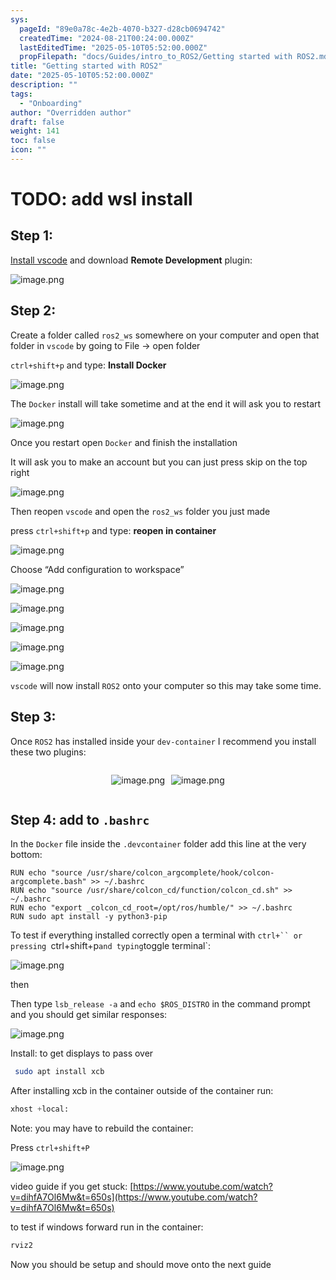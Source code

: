 ```yaml
---
sys:
  pageId: "89e0a78c-4e2b-4070-b327-d28cb0694742"
  createdTime: "2024-08-21T00:24:00.000Z"
  lastEditedTime: "2025-05-10T05:52:00.000Z"
  propFilepath: "docs/Guides/intro_to_ROS2/Getting started with ROS2.md"
title: "Getting started with ROS2"
date: "2025-05-10T05:52:00.000Z"
description: ""
tags:
  - "Onboarding"
author: "Overridden author"
draft: false
weight: 141
toc: false
icon: ""
---
```


# TODO: add wsl install

## Step 1:

[Install vscode](https://code.visualstudio.com/download) and download **Remote Development** plugin:

![image.png](https://prod-files-secure.s3.us-west-2.amazonaws.com/d518164a-d88e-44d1-a4ee-3adb3bd8bce0/efb52993-1881-4a40-b95e-6f020334f022/image.png?X-Amz-Algorithm=AWS4-HMAC-SHA256&X-Amz-Content-Sha256=UNSIGNED-PAYLOAD&X-Amz-Credential=ASIAZI2LB4663O2H3ICS%2F20250705%2Fus-west-2%2Fs3%2Faws4_request&X-Amz-Date=20250705T004052Z&X-Amz-Expires=3600&X-Amz-Security-Token=IQoJb3JpZ2luX2VjECwaCXVzLXdlc3QtMiJIMEYCIQCPBKQWjpfrkb7a62WQ%2FJOSdOtwC%2BrOuydhFgVxcXJk6AIhAMV1sc%2FuyOKe8wCCP%2FBqiB7WeecsYbs46iaMvP4gGSdvKv8DCDUQABoMNjM3NDIzMTgzODA1IgzOFMkGK5EnLVTG0Wkq3AN6OdRkUUMYPpK75POnzP1IVwFVz5TYxJNtrie9%2FHvak%2FgRG%2Fc414wXfDiKuUv8sNj%2BaUqphq6u4rlGB7SYIGkRrT9fD1MwISMqBgOoOLmf%2Bd5ViFX3hDE53LEeHJMrhXldGrmEX3HmCJE1YZSsAf1xcfSdN%2BmM9gUjt6MFi%2FpBRHFIIp5uk2vrP0E1Y1Dtx9LfrLL3i5H%2F7UVGV5Dq9H6A4FeiNh2icgR0Xul6rRG8XY2X61nCOC7AwIqTB6DB2GshmltYrVUMU5Zy3VmUgkVjNnh3E7p%2FN%2FGWJNWUDPVn8Xde3NGz66nr7NC5FkAsYh5jqFWyOHrwygc0Vk65Sa%2FrFlstJx%2BNgJrpxsQrdUOHBlNegWpjZ2AQWGoOzOMDAZ3Iz2gchGRxQj8x9kkeM4mqjDbk9MJMDQJ4iCYdWXMtq4Xsovu5LI59rnEKHm2erdtl9QVSjKPzmmPHCbZ8A9PVdwakgeiDJcEF1quysNOCmX%2FGn4A23RVkTjCOjyV9rj2DAjQZf3iQ92ycRAGyQT1iItvSatfIyFTZjZv1w3lDn7eqerMSRTL7Pp%2Bmf%2FEVC64YdEPVkt%2FQd7N8eZZ1flg1s90f%2F86hgaKJREDhopci5Cm4M%2FRHuBlBUzkKFDCR6KDDBjqkAWCrqRJWnjdcoVWAqId8KJpZzjyBOh2dHQNTaPbV4y0jywpYMqVC%2BGH53U9q1CYodUvLgnNNdWRXhZAX3%2BlfJdNdPDjc6sep63rvIVgDSszlwyuhJCbXMGMCGMe8H%2BJmssNdxF99Vbiafn8ENXmNgTGhBZ8u7TqaVB5PLIos9UpuBhZxR9TGdytlYrl%2B7rdrYC9qLPQf1AqzqfEPgNONQ0XWmvqy&X-Amz-Signature=45c9c8d165a71c50f189ba9c0c7edfa0c20cf0aa90b1bfc9b19ae9adec7b49fe&X-Amz-SignedHeaders=host&x-amz-checksum-mode=ENABLED&x-id=GetObject)

## Step 2:

Create a folder called `ros2_ws` somewhere on your computer and open that folder in `vscode` by going to File → open folder 

`ctrl+shift+p` and type: **Install Docker**

![image.png](https://prod-files-secure.s3.us-west-2.amazonaws.com/d518164a-d88e-44d1-a4ee-3adb3bd8bce0/2269dc0e-1cd5-47ff-bceb-c04ad9b2eab0/image.png?X-Amz-Algorithm=AWS4-HMAC-SHA256&X-Amz-Content-Sha256=UNSIGNED-PAYLOAD&X-Amz-Credential=ASIAZI2LB4663O2H3ICS%2F20250705%2Fus-west-2%2Fs3%2Faws4_request&X-Amz-Date=20250705T004052Z&X-Amz-Expires=3600&X-Amz-Security-Token=IQoJb3JpZ2luX2VjECwaCXVzLXdlc3QtMiJIMEYCIQCPBKQWjpfrkb7a62WQ%2FJOSdOtwC%2BrOuydhFgVxcXJk6AIhAMV1sc%2FuyOKe8wCCP%2FBqiB7WeecsYbs46iaMvP4gGSdvKv8DCDUQABoMNjM3NDIzMTgzODA1IgzOFMkGK5EnLVTG0Wkq3AN6OdRkUUMYPpK75POnzP1IVwFVz5TYxJNtrie9%2FHvak%2FgRG%2Fc414wXfDiKuUv8sNj%2BaUqphq6u4rlGB7SYIGkRrT9fD1MwISMqBgOoOLmf%2Bd5ViFX3hDE53LEeHJMrhXldGrmEX3HmCJE1YZSsAf1xcfSdN%2BmM9gUjt6MFi%2FpBRHFIIp5uk2vrP0E1Y1Dtx9LfrLL3i5H%2F7UVGV5Dq9H6A4FeiNh2icgR0Xul6rRG8XY2X61nCOC7AwIqTB6DB2GshmltYrVUMU5Zy3VmUgkVjNnh3E7p%2FN%2FGWJNWUDPVn8Xde3NGz66nr7NC5FkAsYh5jqFWyOHrwygc0Vk65Sa%2FrFlstJx%2BNgJrpxsQrdUOHBlNegWpjZ2AQWGoOzOMDAZ3Iz2gchGRxQj8x9kkeM4mqjDbk9MJMDQJ4iCYdWXMtq4Xsovu5LI59rnEKHm2erdtl9QVSjKPzmmPHCbZ8A9PVdwakgeiDJcEF1quysNOCmX%2FGn4A23RVkTjCOjyV9rj2DAjQZf3iQ92ycRAGyQT1iItvSatfIyFTZjZv1w3lDn7eqerMSRTL7Pp%2Bmf%2FEVC64YdEPVkt%2FQd7N8eZZ1flg1s90f%2F86hgaKJREDhopci5Cm4M%2FRHuBlBUzkKFDCR6KDDBjqkAWCrqRJWnjdcoVWAqId8KJpZzjyBOh2dHQNTaPbV4y0jywpYMqVC%2BGH53U9q1CYodUvLgnNNdWRXhZAX3%2BlfJdNdPDjc6sep63rvIVgDSszlwyuhJCbXMGMCGMe8H%2BJmssNdxF99Vbiafn8ENXmNgTGhBZ8u7TqaVB5PLIos9UpuBhZxR9TGdytlYrl%2B7rdrYC9qLPQf1AqzqfEPgNONQ0XWmvqy&X-Amz-Signature=efe7e60556d490af1c2a9969990de923ed81859d463584d5f0d3cd5bfe53c873&X-Amz-SignedHeaders=host&x-amz-checksum-mode=ENABLED&x-id=GetObject)

The `Docker` install will take sometime and at the end it will ask you to restart

![image.png](https://prod-files-secure.s3.us-west-2.amazonaws.com/d518164a-d88e-44d1-a4ee-3adb3bd8bce0/ed233f78-be33-4b1f-b89c-9c346c0e961e/image.png?X-Amz-Algorithm=AWS4-HMAC-SHA256&X-Amz-Content-Sha256=UNSIGNED-PAYLOAD&X-Amz-Credential=ASIAZI2LB4663O2H3ICS%2F20250705%2Fus-west-2%2Fs3%2Faws4_request&X-Amz-Date=20250705T004052Z&X-Amz-Expires=3600&X-Amz-Security-Token=IQoJb3JpZ2luX2VjECwaCXVzLXdlc3QtMiJIMEYCIQCPBKQWjpfrkb7a62WQ%2FJOSdOtwC%2BrOuydhFgVxcXJk6AIhAMV1sc%2FuyOKe8wCCP%2FBqiB7WeecsYbs46iaMvP4gGSdvKv8DCDUQABoMNjM3NDIzMTgzODA1IgzOFMkGK5EnLVTG0Wkq3AN6OdRkUUMYPpK75POnzP1IVwFVz5TYxJNtrie9%2FHvak%2FgRG%2Fc414wXfDiKuUv8sNj%2BaUqphq6u4rlGB7SYIGkRrT9fD1MwISMqBgOoOLmf%2Bd5ViFX3hDE53LEeHJMrhXldGrmEX3HmCJE1YZSsAf1xcfSdN%2BmM9gUjt6MFi%2FpBRHFIIp5uk2vrP0E1Y1Dtx9LfrLL3i5H%2F7UVGV5Dq9H6A4FeiNh2icgR0Xul6rRG8XY2X61nCOC7AwIqTB6DB2GshmltYrVUMU5Zy3VmUgkVjNnh3E7p%2FN%2FGWJNWUDPVn8Xde3NGz66nr7NC5FkAsYh5jqFWyOHrwygc0Vk65Sa%2FrFlstJx%2BNgJrpxsQrdUOHBlNegWpjZ2AQWGoOzOMDAZ3Iz2gchGRxQj8x9kkeM4mqjDbk9MJMDQJ4iCYdWXMtq4Xsovu5LI59rnEKHm2erdtl9QVSjKPzmmPHCbZ8A9PVdwakgeiDJcEF1quysNOCmX%2FGn4A23RVkTjCOjyV9rj2DAjQZf3iQ92ycRAGyQT1iItvSatfIyFTZjZv1w3lDn7eqerMSRTL7Pp%2Bmf%2FEVC64YdEPVkt%2FQd7N8eZZ1flg1s90f%2F86hgaKJREDhopci5Cm4M%2FRHuBlBUzkKFDCR6KDDBjqkAWCrqRJWnjdcoVWAqId8KJpZzjyBOh2dHQNTaPbV4y0jywpYMqVC%2BGH53U9q1CYodUvLgnNNdWRXhZAX3%2BlfJdNdPDjc6sep63rvIVgDSszlwyuhJCbXMGMCGMe8H%2BJmssNdxF99Vbiafn8ENXmNgTGhBZ8u7TqaVB5PLIos9UpuBhZxR9TGdytlYrl%2B7rdrYC9qLPQf1AqzqfEPgNONQ0XWmvqy&X-Amz-Signature=6dab2bd768df72f7fefe0b2e5f6bef8227ee84748453788250a0d7dc6b8db24e&X-Amz-SignedHeaders=host&x-amz-checksum-mode=ENABLED&x-id=GetObject)

Once you restart open `Docker` and finish the installation

It will ask you to make an account but you can just press skip on the top right

![image.png](https://prod-files-secure.s3.us-west-2.amazonaws.com/d518164a-d88e-44d1-a4ee-3adb3bd8bce0/21010ad9-1659-4fd9-9f59-9932a09b2a3d/image.png?X-Amz-Algorithm=AWS4-HMAC-SHA256&X-Amz-Content-Sha256=UNSIGNED-PAYLOAD&X-Amz-Credential=ASIAZI2LB4663O2H3ICS%2F20250705%2Fus-west-2%2Fs3%2Faws4_request&X-Amz-Date=20250705T004052Z&X-Amz-Expires=3600&X-Amz-Security-Token=IQoJb3JpZ2luX2VjECwaCXVzLXdlc3QtMiJIMEYCIQCPBKQWjpfrkb7a62WQ%2FJOSdOtwC%2BrOuydhFgVxcXJk6AIhAMV1sc%2FuyOKe8wCCP%2FBqiB7WeecsYbs46iaMvP4gGSdvKv8DCDUQABoMNjM3NDIzMTgzODA1IgzOFMkGK5EnLVTG0Wkq3AN6OdRkUUMYPpK75POnzP1IVwFVz5TYxJNtrie9%2FHvak%2FgRG%2Fc414wXfDiKuUv8sNj%2BaUqphq6u4rlGB7SYIGkRrT9fD1MwISMqBgOoOLmf%2Bd5ViFX3hDE53LEeHJMrhXldGrmEX3HmCJE1YZSsAf1xcfSdN%2BmM9gUjt6MFi%2FpBRHFIIp5uk2vrP0E1Y1Dtx9LfrLL3i5H%2F7UVGV5Dq9H6A4FeiNh2icgR0Xul6rRG8XY2X61nCOC7AwIqTB6DB2GshmltYrVUMU5Zy3VmUgkVjNnh3E7p%2FN%2FGWJNWUDPVn8Xde3NGz66nr7NC5FkAsYh5jqFWyOHrwygc0Vk65Sa%2FrFlstJx%2BNgJrpxsQrdUOHBlNegWpjZ2AQWGoOzOMDAZ3Iz2gchGRxQj8x9kkeM4mqjDbk9MJMDQJ4iCYdWXMtq4Xsovu5LI59rnEKHm2erdtl9QVSjKPzmmPHCbZ8A9PVdwakgeiDJcEF1quysNOCmX%2FGn4A23RVkTjCOjyV9rj2DAjQZf3iQ92ycRAGyQT1iItvSatfIyFTZjZv1w3lDn7eqerMSRTL7Pp%2Bmf%2FEVC64YdEPVkt%2FQd7N8eZZ1flg1s90f%2F86hgaKJREDhopci5Cm4M%2FRHuBlBUzkKFDCR6KDDBjqkAWCrqRJWnjdcoVWAqId8KJpZzjyBOh2dHQNTaPbV4y0jywpYMqVC%2BGH53U9q1CYodUvLgnNNdWRXhZAX3%2BlfJdNdPDjc6sep63rvIVgDSszlwyuhJCbXMGMCGMe8H%2BJmssNdxF99Vbiafn8ENXmNgTGhBZ8u7TqaVB5PLIos9UpuBhZxR9TGdytlYrl%2B7rdrYC9qLPQf1AqzqfEPgNONQ0XWmvqy&X-Amz-Signature=2d4d836eb5bdd9f7d7b7405aee9181a33219ea23fa5c201e47ffea7b2a3d1195&X-Amz-SignedHeaders=host&x-amz-checksum-mode=ENABLED&x-id=GetObject)

Then reopen `vscode` and open the `ros2_ws` folder you just made

press `ctrl+shift+p` and type: **reopen in container**

![image.png](https://prod-files-secure.s3.us-west-2.amazonaws.com/d518164a-d88e-44d1-a4ee-3adb3bd8bce0/4e93b8c2-41ad-488c-8095-c74205196118/image.png?X-Amz-Algorithm=AWS4-HMAC-SHA256&X-Amz-Content-Sha256=UNSIGNED-PAYLOAD&X-Amz-Credential=ASIAZI2LB4663O2H3ICS%2F20250705%2Fus-west-2%2Fs3%2Faws4_request&X-Amz-Date=20250705T004052Z&X-Amz-Expires=3600&X-Amz-Security-Token=IQoJb3JpZ2luX2VjECwaCXVzLXdlc3QtMiJIMEYCIQCPBKQWjpfrkb7a62WQ%2FJOSdOtwC%2BrOuydhFgVxcXJk6AIhAMV1sc%2FuyOKe8wCCP%2FBqiB7WeecsYbs46iaMvP4gGSdvKv8DCDUQABoMNjM3NDIzMTgzODA1IgzOFMkGK5EnLVTG0Wkq3AN6OdRkUUMYPpK75POnzP1IVwFVz5TYxJNtrie9%2FHvak%2FgRG%2Fc414wXfDiKuUv8sNj%2BaUqphq6u4rlGB7SYIGkRrT9fD1MwISMqBgOoOLmf%2Bd5ViFX3hDE53LEeHJMrhXldGrmEX3HmCJE1YZSsAf1xcfSdN%2BmM9gUjt6MFi%2FpBRHFIIp5uk2vrP0E1Y1Dtx9LfrLL3i5H%2F7UVGV5Dq9H6A4FeiNh2icgR0Xul6rRG8XY2X61nCOC7AwIqTB6DB2GshmltYrVUMU5Zy3VmUgkVjNnh3E7p%2FN%2FGWJNWUDPVn8Xde3NGz66nr7NC5FkAsYh5jqFWyOHrwygc0Vk65Sa%2FrFlstJx%2BNgJrpxsQrdUOHBlNegWpjZ2AQWGoOzOMDAZ3Iz2gchGRxQj8x9kkeM4mqjDbk9MJMDQJ4iCYdWXMtq4Xsovu5LI59rnEKHm2erdtl9QVSjKPzmmPHCbZ8A9PVdwakgeiDJcEF1quysNOCmX%2FGn4A23RVkTjCOjyV9rj2DAjQZf3iQ92ycRAGyQT1iItvSatfIyFTZjZv1w3lDn7eqerMSRTL7Pp%2Bmf%2FEVC64YdEPVkt%2FQd7N8eZZ1flg1s90f%2F86hgaKJREDhopci5Cm4M%2FRHuBlBUzkKFDCR6KDDBjqkAWCrqRJWnjdcoVWAqId8KJpZzjyBOh2dHQNTaPbV4y0jywpYMqVC%2BGH53U9q1CYodUvLgnNNdWRXhZAX3%2BlfJdNdPDjc6sep63rvIVgDSszlwyuhJCbXMGMCGMe8H%2BJmssNdxF99Vbiafn8ENXmNgTGhBZ8u7TqaVB5PLIos9UpuBhZxR9TGdytlYrl%2B7rdrYC9qLPQf1AqzqfEPgNONQ0XWmvqy&X-Amz-Signature=cbab848d297ba190b170be9b943c0e8dd0cacb010cd9b968ffe688d16f028c00&X-Amz-SignedHeaders=host&x-amz-checksum-mode=ENABLED&x-id=GetObject)

Choose “Add configuration to workspace”

![image.png](https://prod-files-secure.s3.us-west-2.amazonaws.com/d518164a-d88e-44d1-a4ee-3adb3bd8bce0/9560b282-5060-4989-ba37-97e7b2c22476/image.png?X-Amz-Algorithm=AWS4-HMAC-SHA256&X-Amz-Content-Sha256=UNSIGNED-PAYLOAD&X-Amz-Credential=ASIAZI2LB4663O2H3ICS%2F20250705%2Fus-west-2%2Fs3%2Faws4_request&X-Amz-Date=20250705T004052Z&X-Amz-Expires=3600&X-Amz-Security-Token=IQoJb3JpZ2luX2VjECwaCXVzLXdlc3QtMiJIMEYCIQCPBKQWjpfrkb7a62WQ%2FJOSdOtwC%2BrOuydhFgVxcXJk6AIhAMV1sc%2FuyOKe8wCCP%2FBqiB7WeecsYbs46iaMvP4gGSdvKv8DCDUQABoMNjM3NDIzMTgzODA1IgzOFMkGK5EnLVTG0Wkq3AN6OdRkUUMYPpK75POnzP1IVwFVz5TYxJNtrie9%2FHvak%2FgRG%2Fc414wXfDiKuUv8sNj%2BaUqphq6u4rlGB7SYIGkRrT9fD1MwISMqBgOoOLmf%2Bd5ViFX3hDE53LEeHJMrhXldGrmEX3HmCJE1YZSsAf1xcfSdN%2BmM9gUjt6MFi%2FpBRHFIIp5uk2vrP0E1Y1Dtx9LfrLL3i5H%2F7UVGV5Dq9H6A4FeiNh2icgR0Xul6rRG8XY2X61nCOC7AwIqTB6DB2GshmltYrVUMU5Zy3VmUgkVjNnh3E7p%2FN%2FGWJNWUDPVn8Xde3NGz66nr7NC5FkAsYh5jqFWyOHrwygc0Vk65Sa%2FrFlstJx%2BNgJrpxsQrdUOHBlNegWpjZ2AQWGoOzOMDAZ3Iz2gchGRxQj8x9kkeM4mqjDbk9MJMDQJ4iCYdWXMtq4Xsovu5LI59rnEKHm2erdtl9QVSjKPzmmPHCbZ8A9PVdwakgeiDJcEF1quysNOCmX%2FGn4A23RVkTjCOjyV9rj2DAjQZf3iQ92ycRAGyQT1iItvSatfIyFTZjZv1w3lDn7eqerMSRTL7Pp%2Bmf%2FEVC64YdEPVkt%2FQd7N8eZZ1flg1s90f%2F86hgaKJREDhopci5Cm4M%2FRHuBlBUzkKFDCR6KDDBjqkAWCrqRJWnjdcoVWAqId8KJpZzjyBOh2dHQNTaPbV4y0jywpYMqVC%2BGH53U9q1CYodUvLgnNNdWRXhZAX3%2BlfJdNdPDjc6sep63rvIVgDSszlwyuhJCbXMGMCGMe8H%2BJmssNdxF99Vbiafn8ENXmNgTGhBZ8u7TqaVB5PLIos9UpuBhZxR9TGdytlYrl%2B7rdrYC9qLPQf1AqzqfEPgNONQ0XWmvqy&X-Amz-Signature=da62f1f65289723bb3f2319da4129002dc2144ca74c152f7d28ec07d1a3f3705&X-Amz-SignedHeaders=host&x-amz-checksum-mode=ENABLED&x-id=GetObject)

![image.png](https://prod-files-secure.s3.us-west-2.amazonaws.com/d518164a-d88e-44d1-a4ee-3adb3bd8bce0/2ee63f81-886b-48e8-a553-dc6e5eac99e4/image.png?X-Amz-Algorithm=AWS4-HMAC-SHA256&X-Amz-Content-Sha256=UNSIGNED-PAYLOAD&X-Amz-Credential=ASIAZI2LB4663O2H3ICS%2F20250705%2Fus-west-2%2Fs3%2Faws4_request&X-Amz-Date=20250705T004052Z&X-Amz-Expires=3600&X-Amz-Security-Token=IQoJb3JpZ2luX2VjECwaCXVzLXdlc3QtMiJIMEYCIQCPBKQWjpfrkb7a62WQ%2FJOSdOtwC%2BrOuydhFgVxcXJk6AIhAMV1sc%2FuyOKe8wCCP%2FBqiB7WeecsYbs46iaMvP4gGSdvKv8DCDUQABoMNjM3NDIzMTgzODA1IgzOFMkGK5EnLVTG0Wkq3AN6OdRkUUMYPpK75POnzP1IVwFVz5TYxJNtrie9%2FHvak%2FgRG%2Fc414wXfDiKuUv8sNj%2BaUqphq6u4rlGB7SYIGkRrT9fD1MwISMqBgOoOLmf%2Bd5ViFX3hDE53LEeHJMrhXldGrmEX3HmCJE1YZSsAf1xcfSdN%2BmM9gUjt6MFi%2FpBRHFIIp5uk2vrP0E1Y1Dtx9LfrLL3i5H%2F7UVGV5Dq9H6A4FeiNh2icgR0Xul6rRG8XY2X61nCOC7AwIqTB6DB2GshmltYrVUMU5Zy3VmUgkVjNnh3E7p%2FN%2FGWJNWUDPVn8Xde3NGz66nr7NC5FkAsYh5jqFWyOHrwygc0Vk65Sa%2FrFlstJx%2BNgJrpxsQrdUOHBlNegWpjZ2AQWGoOzOMDAZ3Iz2gchGRxQj8x9kkeM4mqjDbk9MJMDQJ4iCYdWXMtq4Xsovu5LI59rnEKHm2erdtl9QVSjKPzmmPHCbZ8A9PVdwakgeiDJcEF1quysNOCmX%2FGn4A23RVkTjCOjyV9rj2DAjQZf3iQ92ycRAGyQT1iItvSatfIyFTZjZv1w3lDn7eqerMSRTL7Pp%2Bmf%2FEVC64YdEPVkt%2FQd7N8eZZ1flg1s90f%2F86hgaKJREDhopci5Cm4M%2FRHuBlBUzkKFDCR6KDDBjqkAWCrqRJWnjdcoVWAqId8KJpZzjyBOh2dHQNTaPbV4y0jywpYMqVC%2BGH53U9q1CYodUvLgnNNdWRXhZAX3%2BlfJdNdPDjc6sep63rvIVgDSszlwyuhJCbXMGMCGMe8H%2BJmssNdxF99Vbiafn8ENXmNgTGhBZ8u7TqaVB5PLIos9UpuBhZxR9TGdytlYrl%2B7rdrYC9qLPQf1AqzqfEPgNONQ0XWmvqy&X-Amz-Signature=3583b5b6fbe37fc9db6274fe9700d839afb0a4a9358df42e9e247c6534696438&X-Amz-SignedHeaders=host&x-amz-checksum-mode=ENABLED&x-id=GetObject)

![image.png](https://prod-files-secure.s3.us-west-2.amazonaws.com/d518164a-d88e-44d1-a4ee-3adb3bd8bce0/ae1580b2-b048-407e-aed9-b584224a7a04/image.png?X-Amz-Algorithm=AWS4-HMAC-SHA256&X-Amz-Content-Sha256=UNSIGNED-PAYLOAD&X-Amz-Credential=ASIAZI2LB4663O2H3ICS%2F20250705%2Fus-west-2%2Fs3%2Faws4_request&X-Amz-Date=20250705T004052Z&X-Amz-Expires=3600&X-Amz-Security-Token=IQoJb3JpZ2luX2VjECwaCXVzLXdlc3QtMiJIMEYCIQCPBKQWjpfrkb7a62WQ%2FJOSdOtwC%2BrOuydhFgVxcXJk6AIhAMV1sc%2FuyOKe8wCCP%2FBqiB7WeecsYbs46iaMvP4gGSdvKv8DCDUQABoMNjM3NDIzMTgzODA1IgzOFMkGK5EnLVTG0Wkq3AN6OdRkUUMYPpK75POnzP1IVwFVz5TYxJNtrie9%2FHvak%2FgRG%2Fc414wXfDiKuUv8sNj%2BaUqphq6u4rlGB7SYIGkRrT9fD1MwISMqBgOoOLmf%2Bd5ViFX3hDE53LEeHJMrhXldGrmEX3HmCJE1YZSsAf1xcfSdN%2BmM9gUjt6MFi%2FpBRHFIIp5uk2vrP0E1Y1Dtx9LfrLL3i5H%2F7UVGV5Dq9H6A4FeiNh2icgR0Xul6rRG8XY2X61nCOC7AwIqTB6DB2GshmltYrVUMU5Zy3VmUgkVjNnh3E7p%2FN%2FGWJNWUDPVn8Xde3NGz66nr7NC5FkAsYh5jqFWyOHrwygc0Vk65Sa%2FrFlstJx%2BNgJrpxsQrdUOHBlNegWpjZ2AQWGoOzOMDAZ3Iz2gchGRxQj8x9kkeM4mqjDbk9MJMDQJ4iCYdWXMtq4Xsovu5LI59rnEKHm2erdtl9QVSjKPzmmPHCbZ8A9PVdwakgeiDJcEF1quysNOCmX%2FGn4A23RVkTjCOjyV9rj2DAjQZf3iQ92ycRAGyQT1iItvSatfIyFTZjZv1w3lDn7eqerMSRTL7Pp%2Bmf%2FEVC64YdEPVkt%2FQd7N8eZZ1flg1s90f%2F86hgaKJREDhopci5Cm4M%2FRHuBlBUzkKFDCR6KDDBjqkAWCrqRJWnjdcoVWAqId8KJpZzjyBOh2dHQNTaPbV4y0jywpYMqVC%2BGH53U9q1CYodUvLgnNNdWRXhZAX3%2BlfJdNdPDjc6sep63rvIVgDSszlwyuhJCbXMGMCGMe8H%2BJmssNdxF99Vbiafn8ENXmNgTGhBZ8u7TqaVB5PLIos9UpuBhZxR9TGdytlYrl%2B7rdrYC9qLPQf1AqzqfEPgNONQ0XWmvqy&X-Amz-Signature=6ba214e4528cf00c28d6bac8b28845e599f3b471f18f70952dbd5af2c781e9dc&X-Amz-SignedHeaders=host&x-amz-checksum-mode=ENABLED&x-id=GetObject)

![image.png](https://prod-files-secure.s3.us-west-2.amazonaws.com/d518164a-d88e-44d1-a4ee-3adb3bd8bce0/53255b28-f75e-430f-b9e3-c0ac8577e42b/image.png?X-Amz-Algorithm=AWS4-HMAC-SHA256&X-Amz-Content-Sha256=UNSIGNED-PAYLOAD&X-Amz-Credential=ASIAZI2LB4663O2H3ICS%2F20250705%2Fus-west-2%2Fs3%2Faws4_request&X-Amz-Date=20250705T004052Z&X-Amz-Expires=3600&X-Amz-Security-Token=IQoJb3JpZ2luX2VjECwaCXVzLXdlc3QtMiJIMEYCIQCPBKQWjpfrkb7a62WQ%2FJOSdOtwC%2BrOuydhFgVxcXJk6AIhAMV1sc%2FuyOKe8wCCP%2FBqiB7WeecsYbs46iaMvP4gGSdvKv8DCDUQABoMNjM3NDIzMTgzODA1IgzOFMkGK5EnLVTG0Wkq3AN6OdRkUUMYPpK75POnzP1IVwFVz5TYxJNtrie9%2FHvak%2FgRG%2Fc414wXfDiKuUv8sNj%2BaUqphq6u4rlGB7SYIGkRrT9fD1MwISMqBgOoOLmf%2Bd5ViFX3hDE53LEeHJMrhXldGrmEX3HmCJE1YZSsAf1xcfSdN%2BmM9gUjt6MFi%2FpBRHFIIp5uk2vrP0E1Y1Dtx9LfrLL3i5H%2F7UVGV5Dq9H6A4FeiNh2icgR0Xul6rRG8XY2X61nCOC7AwIqTB6DB2GshmltYrVUMU5Zy3VmUgkVjNnh3E7p%2FN%2FGWJNWUDPVn8Xde3NGz66nr7NC5FkAsYh5jqFWyOHrwygc0Vk65Sa%2FrFlstJx%2BNgJrpxsQrdUOHBlNegWpjZ2AQWGoOzOMDAZ3Iz2gchGRxQj8x9kkeM4mqjDbk9MJMDQJ4iCYdWXMtq4Xsovu5LI59rnEKHm2erdtl9QVSjKPzmmPHCbZ8A9PVdwakgeiDJcEF1quysNOCmX%2FGn4A23RVkTjCOjyV9rj2DAjQZf3iQ92ycRAGyQT1iItvSatfIyFTZjZv1w3lDn7eqerMSRTL7Pp%2Bmf%2FEVC64YdEPVkt%2FQd7N8eZZ1flg1s90f%2F86hgaKJREDhopci5Cm4M%2FRHuBlBUzkKFDCR6KDDBjqkAWCrqRJWnjdcoVWAqId8KJpZzjyBOh2dHQNTaPbV4y0jywpYMqVC%2BGH53U9q1CYodUvLgnNNdWRXhZAX3%2BlfJdNdPDjc6sep63rvIVgDSszlwyuhJCbXMGMCGMe8H%2BJmssNdxF99Vbiafn8ENXmNgTGhBZ8u7TqaVB5PLIos9UpuBhZxR9TGdytlYrl%2B7rdrYC9qLPQf1AqzqfEPgNONQ0XWmvqy&X-Amz-Signature=f6bcb95ce94b30bc39996292c8e226ceb14784a2d72dc46734541ba70971b8a5&X-Amz-SignedHeaders=host&x-amz-checksum-mode=ENABLED&x-id=GetObject)

![image.png](https://prod-files-secure.s3.us-west-2.amazonaws.com/d518164a-d88e-44d1-a4ee-3adb3bd8bce0/7c562767-5af9-4ffb-97d1-327bcdf4ee00/image.png?X-Amz-Algorithm=AWS4-HMAC-SHA256&X-Amz-Content-Sha256=UNSIGNED-PAYLOAD&X-Amz-Credential=ASIAZI2LB4663O2H3ICS%2F20250705%2Fus-west-2%2Fs3%2Faws4_request&X-Amz-Date=20250705T004052Z&X-Amz-Expires=3600&X-Amz-Security-Token=IQoJb3JpZ2luX2VjECwaCXVzLXdlc3QtMiJIMEYCIQCPBKQWjpfrkb7a62WQ%2FJOSdOtwC%2BrOuydhFgVxcXJk6AIhAMV1sc%2FuyOKe8wCCP%2FBqiB7WeecsYbs46iaMvP4gGSdvKv8DCDUQABoMNjM3NDIzMTgzODA1IgzOFMkGK5EnLVTG0Wkq3AN6OdRkUUMYPpK75POnzP1IVwFVz5TYxJNtrie9%2FHvak%2FgRG%2Fc414wXfDiKuUv8sNj%2BaUqphq6u4rlGB7SYIGkRrT9fD1MwISMqBgOoOLmf%2Bd5ViFX3hDE53LEeHJMrhXldGrmEX3HmCJE1YZSsAf1xcfSdN%2BmM9gUjt6MFi%2FpBRHFIIp5uk2vrP0E1Y1Dtx9LfrLL3i5H%2F7UVGV5Dq9H6A4FeiNh2icgR0Xul6rRG8XY2X61nCOC7AwIqTB6DB2GshmltYrVUMU5Zy3VmUgkVjNnh3E7p%2FN%2FGWJNWUDPVn8Xde3NGz66nr7NC5FkAsYh5jqFWyOHrwygc0Vk65Sa%2FrFlstJx%2BNgJrpxsQrdUOHBlNegWpjZ2AQWGoOzOMDAZ3Iz2gchGRxQj8x9kkeM4mqjDbk9MJMDQJ4iCYdWXMtq4Xsovu5LI59rnEKHm2erdtl9QVSjKPzmmPHCbZ8A9PVdwakgeiDJcEF1quysNOCmX%2FGn4A23RVkTjCOjyV9rj2DAjQZf3iQ92ycRAGyQT1iItvSatfIyFTZjZv1w3lDn7eqerMSRTL7Pp%2Bmf%2FEVC64YdEPVkt%2FQd7N8eZZ1flg1s90f%2F86hgaKJREDhopci5Cm4M%2FRHuBlBUzkKFDCR6KDDBjqkAWCrqRJWnjdcoVWAqId8KJpZzjyBOh2dHQNTaPbV4y0jywpYMqVC%2BGH53U9q1CYodUvLgnNNdWRXhZAX3%2BlfJdNdPDjc6sep63rvIVgDSszlwyuhJCbXMGMCGMe8H%2BJmssNdxF99Vbiafn8ENXmNgTGhBZ8u7TqaVB5PLIos9UpuBhZxR9TGdytlYrl%2B7rdrYC9qLPQf1AqzqfEPgNONQ0XWmvqy&X-Amz-Signature=d5860bfb7752ed55fa9102f0836e94cc3c5be703a2d2a28d91c120881dbeb6c8&X-Amz-SignedHeaders=host&x-amz-checksum-mode=ENABLED&x-id=GetObject)

`vscode` will now install `ROS2` onto your computer so this may take some time.

## Step 3:

Once `ROS2` has installed inside your `dev-container` I recommend you install these two plugins:

<div style="display: flex;flex-direction: row; column-gap:10px; max-width: 630px;justify-content: center;">
<div>

![image.png](https://prod-files-secure.s3.us-west-2.amazonaws.com/d518164a-d88e-44d1-a4ee-3adb3bd8bce0/3fc3d550-5a54-4ba1-ba6b-faa01cdb7369/image.png?X-Amz-Algorithm=AWS4-HMAC-SHA256&X-Amz-Content-Sha256=UNSIGNED-PAYLOAD&X-Amz-Credential=ASIAZI2LB4666WVCALPK%2F20250705%2Fus-west-2%2Fs3%2Faws4_request&X-Amz-Date=20250705T004058Z&X-Amz-Expires=3600&X-Amz-Security-Token=IQoJb3JpZ2luX2VjECwaCXVzLXdlc3QtMiJHMEUCIQDOrIqm7zvx%2FX2qZH3er7C5ta2YIAgwIhlBdngDJPChdAIgIMjVoj5L16BFTUfJvB3fj8vkPcfHTNPIEAYdVN%2FXM88q%2FwMINRAAGgw2Mzc0MjMxODM4MDUiDFcLteYbaJVX3SlbqyrcA98NPdlhG6BXgxZgtZs1vx4FbUsFEvxZJoTOUiuVaQwTgE3JcNHjUAGBAmKJEYGPtZO6VRSJOSubHiNhAol6kqsbmkV9iCl3%2F2fh1M2a4GlVPYb12Rc56PPqwCVv7i9rP%2Bo99i3WJykxyYwPTUezZMIobrRY%2BC9Kq3qzsUIGPIDZh1VCRn8FaAk9yUC3d8YLEsv5W7vg3iyZxjK7NizUa54yNYGvf9NFEOmPm%2Bd%2BBH3sOeMcRBmFpBiScjkei1dazvQYKB2sL9T53ZWrPuNHSnmgQsKJTy2bFau2gFyL%2BKkwW5iRjhc%2FFHObMSOz7Y%2FBDAt4vFPvQsSB4rqSqTl5UT5RHj6kSooEaobaYz6j4oM7vSWzDExFhtAWDpvc2tmmPBlfBOxOsRJnegb6y8C5gHazK87K8QEK%2Bn%2FHlRb84l21SkLK8z7PtXky3fKCsdSir87OysnDiq0f8JdtfrTNWVIn5rTQ2bzpuoYzvISaTzsx4QZoK61oOaZTAMI13J6Vxn1ZaqWVZY2%2BxtLxzucB1QWNQPe%2F6x%2BsouwQr3xporH808iWLe6cT4tZ7pf9JbcBSmM70RH1C6phnNmVdHFkF3%2Fe%2B6xvR6diMdAARhTvfzUGHgCuFBLJXoKmr%2FjCMK7ooMMGOqUB99%2FDSs2LaPYBvsI2gDf%2BY6FZ69a2LgeIvGpbZVIPFeK4Z6aRxKf9TVF5lDQS6nNY0dHLQzQUIPWUpJb%2BSzDoNz2%2BXRUwNsP%2F6G0hc4lCb5bI1Xbn3y4NopF8P8k4OsbZJVeR5hlskqwhKHxcLVEsMaK4KHZDiJtQPZMIhCSMpSPEIREaIE9e6hKe7Nt%2B%2FABvWyh%2BFxjmUCu911GPJQYBkyrhTmsQ&X-Amz-Signature=81a8daeca75cc60514cc5e943af9445d5f44f7a968afa4c637296e06f9ab6c04&X-Amz-SignedHeaders=host&x-amz-checksum-mode=ENABLED&x-id=GetObject)

</div>
<div>

![image.png](https://prod-files-secure.s3.us-west-2.amazonaws.com/d518164a-d88e-44d1-a4ee-3adb3bd8bce0/d994cc66-13c2-4093-a5a3-f84cf4601a82/image.png?X-Amz-Algorithm=AWS4-HMAC-SHA256&X-Amz-Content-Sha256=UNSIGNED-PAYLOAD&X-Amz-Credential=ASIAZI2LB4666BO6TJFU%2F20250705%2Fus-west-2%2Fs3%2Faws4_request&X-Amz-Date=20250705T004058Z&X-Amz-Expires=3600&X-Amz-Security-Token=IQoJb3JpZ2luX2VjECwaCXVzLXdlc3QtMiJGMEQCIHR10iEByAhU9dLBAxLYEqF1GfaxOGBpEeuZ09C%2FXSViAiAWg%2FOsHG%2FLrlfZzQZyLL25WInycv6iltcVCzvXJD72myr%2FAwg1EAAaDDYzNzQyMzE4MzgwNSIMy9Z4B20pufJOotrgKtwDIY7BIl81VT3uraCsmeHxJ%2FEPwyCpyTFtWp3RNsAg%2B%2FR0TY8h5gMsD%2Bbe%2BrB%2BeS1qTNsg8L0tKys1TAnX7baeYueneb%2FqmctfJdgafiaxBxvGJjIP%2BDwota%2B1y2Z9d0GAI7%2FZpKHZqIdLICo4aPBNjPLjCBxSofNtH5tnYs%2FVIH3mg5GHpFWgHzfi07fWXdvuIyR9%2Fs7tRpGw02ZiE9XYmunLpDubILIt1fOLtdc0xe9Z6e74L31Ei1vF3JugRO1DfZmoC3Qg%2BrgrEuYl7TcI4Lh27ND38KOMk24uNjsTuyqcp1ONYp5M%2BjdD%2Bl1aoGpQTVEysmj4etloIpdrOU7P8U68a%2BsQoxz73Vt09WFxE%2B7AnQo5SS4sXKxw%2FWMNrepXJRggeRtfIzeyo8k47k%2F8C6e2WBmzdSp5aybK8VpBdy68cjua2FO2vzy7fjoD23QTwSH3MgLEaz2p47wI%2FPq5pkhbuEe%2Fim9%2BhSWpq1toV0SoaQawGhm43LhfFJBmvCQah%2BTFHaEuqOpI7OD4zDwRrovlNRdWvB%2FrKV8mq44GoH%2BnDNtFnwdez4EQ3Fal2kN0ES92POfHq8PtNjtPXsA24k%2B%2FQYQU%2FNvEmICXSm8cxmG3jNuEQtGWflqH1OQwxuigwwY6pgGTVNMQtaPaGwrbp0tsG9X%2FUs6A5RwOVfi08AVlEX%2BJzwuD0MUU9GpAZkZyIH4Scxfa%2FzrXmgYrv0dbabaTd8TXh41S%2FURkwojPYANH4OQYc1I5QCijZGMj%2FDROFKbet6mjxE28%2BedvgCNdrcSuYo26zm4npjvXLUbrPIpV4Yoke0PtL5ZT%2BgcQmQ5Em0Nw9Stau9jsgheDf2swnDGNeF0m0GlLpLz2&X-Amz-Signature=8c619239735d031a482f195f8d865cf31d6774b010ed7ae89817d61913f9d469&X-Amz-SignedHeaders=host&x-amz-checksum-mode=ENABLED&x-id=GetObject)

</div>
</div>

## Step 4: add to `.bashrc`

In the `Docker` file inside the `.devcontainer` folder add this line at the very bottom: 

```docker
RUN echo "source /usr/share/colcon_argcomplete/hook/colcon-argcomplete.bash" >> ~/.bashrc
RUN echo "source /usr/share/colcon_cd/function/colcon_cd.sh" >> ~/.bashrc
RUN echo "export _colcon_cd_root=/opt/ros/humble/" >> ~/.bashrc
RUN sudo apt install -y python3-pip 
```

To test if everything installed correctly open a terminal with `ctrl+`` or pressing `ctrl+shift+p` and typing `toggle terminal`:

![image.png](https://prod-files-secure.s3.us-west-2.amazonaws.com/d518164a-d88e-44d1-a4ee-3adb3bd8bce0/6a4943d8-b04e-4c02-9a58-775f3384d1a5/image.png?X-Amz-Algorithm=AWS4-HMAC-SHA256&X-Amz-Content-Sha256=UNSIGNED-PAYLOAD&X-Amz-Credential=ASIAZI2LB4663O2H3ICS%2F20250705%2Fus-west-2%2Fs3%2Faws4_request&X-Amz-Date=20250705T004052Z&X-Amz-Expires=3600&X-Amz-Security-Token=IQoJb3JpZ2luX2VjECwaCXVzLXdlc3QtMiJIMEYCIQCPBKQWjpfrkb7a62WQ%2FJOSdOtwC%2BrOuydhFgVxcXJk6AIhAMV1sc%2FuyOKe8wCCP%2FBqiB7WeecsYbs46iaMvP4gGSdvKv8DCDUQABoMNjM3NDIzMTgzODA1IgzOFMkGK5EnLVTG0Wkq3AN6OdRkUUMYPpK75POnzP1IVwFVz5TYxJNtrie9%2FHvak%2FgRG%2Fc414wXfDiKuUv8sNj%2BaUqphq6u4rlGB7SYIGkRrT9fD1MwISMqBgOoOLmf%2Bd5ViFX3hDE53LEeHJMrhXldGrmEX3HmCJE1YZSsAf1xcfSdN%2BmM9gUjt6MFi%2FpBRHFIIp5uk2vrP0E1Y1Dtx9LfrLL3i5H%2F7UVGV5Dq9H6A4FeiNh2icgR0Xul6rRG8XY2X61nCOC7AwIqTB6DB2GshmltYrVUMU5Zy3VmUgkVjNnh3E7p%2FN%2FGWJNWUDPVn8Xde3NGz66nr7NC5FkAsYh5jqFWyOHrwygc0Vk65Sa%2FrFlstJx%2BNgJrpxsQrdUOHBlNegWpjZ2AQWGoOzOMDAZ3Iz2gchGRxQj8x9kkeM4mqjDbk9MJMDQJ4iCYdWXMtq4Xsovu5LI59rnEKHm2erdtl9QVSjKPzmmPHCbZ8A9PVdwakgeiDJcEF1quysNOCmX%2FGn4A23RVkTjCOjyV9rj2DAjQZf3iQ92ycRAGyQT1iItvSatfIyFTZjZv1w3lDn7eqerMSRTL7Pp%2Bmf%2FEVC64YdEPVkt%2FQd7N8eZZ1flg1s90f%2F86hgaKJREDhopci5Cm4M%2FRHuBlBUzkKFDCR6KDDBjqkAWCrqRJWnjdcoVWAqId8KJpZzjyBOh2dHQNTaPbV4y0jywpYMqVC%2BGH53U9q1CYodUvLgnNNdWRXhZAX3%2BlfJdNdPDjc6sep63rvIVgDSszlwyuhJCbXMGMCGMe8H%2BJmssNdxF99Vbiafn8ENXmNgTGhBZ8u7TqaVB5PLIos9UpuBhZxR9TGdytlYrl%2B7rdrYC9qLPQf1AqzqfEPgNONQ0XWmvqy&X-Amz-Signature=b6a4779183706e6b3569547b923adda4a49c75122e25388ab4d04e578a4ac0b9&X-Amz-SignedHeaders=host&x-amz-checksum-mode=ENABLED&x-id=GetObject)

then 

Then type `lsb_release -a` and `echo $ROS_DISTRO` in the command prompt and you should get similar responses:

![image.png](https://prod-files-secure.s3.us-west-2.amazonaws.com/d518164a-d88e-44d1-a4ee-3adb3bd8bce0/3e635dec-a805-4e85-8b9e-d000e5b71a4e/image.png?X-Amz-Algorithm=AWS4-HMAC-SHA256&X-Amz-Content-Sha256=UNSIGNED-PAYLOAD&X-Amz-Credential=ASIAZI2LB4663O2H3ICS%2F20250705%2Fus-west-2%2Fs3%2Faws4_request&X-Amz-Date=20250705T004052Z&X-Amz-Expires=3600&X-Amz-Security-Token=IQoJb3JpZ2luX2VjECwaCXVzLXdlc3QtMiJIMEYCIQCPBKQWjpfrkb7a62WQ%2FJOSdOtwC%2BrOuydhFgVxcXJk6AIhAMV1sc%2FuyOKe8wCCP%2FBqiB7WeecsYbs46iaMvP4gGSdvKv8DCDUQABoMNjM3NDIzMTgzODA1IgzOFMkGK5EnLVTG0Wkq3AN6OdRkUUMYPpK75POnzP1IVwFVz5TYxJNtrie9%2FHvak%2FgRG%2Fc414wXfDiKuUv8sNj%2BaUqphq6u4rlGB7SYIGkRrT9fD1MwISMqBgOoOLmf%2Bd5ViFX3hDE53LEeHJMrhXldGrmEX3HmCJE1YZSsAf1xcfSdN%2BmM9gUjt6MFi%2FpBRHFIIp5uk2vrP0E1Y1Dtx9LfrLL3i5H%2F7UVGV5Dq9H6A4FeiNh2icgR0Xul6rRG8XY2X61nCOC7AwIqTB6DB2GshmltYrVUMU5Zy3VmUgkVjNnh3E7p%2FN%2FGWJNWUDPVn8Xde3NGz66nr7NC5FkAsYh5jqFWyOHrwygc0Vk65Sa%2FrFlstJx%2BNgJrpxsQrdUOHBlNegWpjZ2AQWGoOzOMDAZ3Iz2gchGRxQj8x9kkeM4mqjDbk9MJMDQJ4iCYdWXMtq4Xsovu5LI59rnEKHm2erdtl9QVSjKPzmmPHCbZ8A9PVdwakgeiDJcEF1quysNOCmX%2FGn4A23RVkTjCOjyV9rj2DAjQZf3iQ92ycRAGyQT1iItvSatfIyFTZjZv1w3lDn7eqerMSRTL7Pp%2Bmf%2FEVC64YdEPVkt%2FQd7N8eZZ1flg1s90f%2F86hgaKJREDhopci5Cm4M%2FRHuBlBUzkKFDCR6KDDBjqkAWCrqRJWnjdcoVWAqId8KJpZzjyBOh2dHQNTaPbV4y0jywpYMqVC%2BGH53U9q1CYodUvLgnNNdWRXhZAX3%2BlfJdNdPDjc6sep63rvIVgDSszlwyuhJCbXMGMCGMe8H%2BJmssNdxF99Vbiafn8ENXmNgTGhBZ8u7TqaVB5PLIos9UpuBhZxR9TGdytlYrl%2B7rdrYC9qLPQf1AqzqfEPgNONQ0XWmvqy&X-Amz-Signature=4ed0eb981ccccc526021c0c99943d4041f931a434fa79263bc341208037ec197&X-Amz-SignedHeaders=host&x-amz-checksum-mode=ENABLED&x-id=GetObject)

Install:  to get displays to pass over

```bash
 sudo apt install xcb
```

After installing xcb in the container outside of the container run:

```python
xhost +local:
```

Note: you may have to rebuild the container:

Press `ctrl+shift+P`

![image.png](https://prod-files-secure.s3.us-west-2.amazonaws.com/d518164a-d88e-44d1-a4ee-3adb3bd8bce0/6c2be660-2618-4c38-9c26-53554f7a0b7b/image.png?X-Amz-Algorithm=AWS4-HMAC-SHA256&X-Amz-Content-Sha256=UNSIGNED-PAYLOAD&X-Amz-Credential=ASIAZI2LB4663O2H3ICS%2F20250705%2Fus-west-2%2Fs3%2Faws4_request&X-Amz-Date=20250705T004052Z&X-Amz-Expires=3600&X-Amz-Security-Token=IQoJb3JpZ2luX2VjECwaCXVzLXdlc3QtMiJIMEYCIQCPBKQWjpfrkb7a62WQ%2FJOSdOtwC%2BrOuydhFgVxcXJk6AIhAMV1sc%2FuyOKe8wCCP%2FBqiB7WeecsYbs46iaMvP4gGSdvKv8DCDUQABoMNjM3NDIzMTgzODA1IgzOFMkGK5EnLVTG0Wkq3AN6OdRkUUMYPpK75POnzP1IVwFVz5TYxJNtrie9%2FHvak%2FgRG%2Fc414wXfDiKuUv8sNj%2BaUqphq6u4rlGB7SYIGkRrT9fD1MwISMqBgOoOLmf%2Bd5ViFX3hDE53LEeHJMrhXldGrmEX3HmCJE1YZSsAf1xcfSdN%2BmM9gUjt6MFi%2FpBRHFIIp5uk2vrP0E1Y1Dtx9LfrLL3i5H%2F7UVGV5Dq9H6A4FeiNh2icgR0Xul6rRG8XY2X61nCOC7AwIqTB6DB2GshmltYrVUMU5Zy3VmUgkVjNnh3E7p%2FN%2FGWJNWUDPVn8Xde3NGz66nr7NC5FkAsYh5jqFWyOHrwygc0Vk65Sa%2FrFlstJx%2BNgJrpxsQrdUOHBlNegWpjZ2AQWGoOzOMDAZ3Iz2gchGRxQj8x9kkeM4mqjDbk9MJMDQJ4iCYdWXMtq4Xsovu5LI59rnEKHm2erdtl9QVSjKPzmmPHCbZ8A9PVdwakgeiDJcEF1quysNOCmX%2FGn4A23RVkTjCOjyV9rj2DAjQZf3iQ92ycRAGyQT1iItvSatfIyFTZjZv1w3lDn7eqerMSRTL7Pp%2Bmf%2FEVC64YdEPVkt%2FQd7N8eZZ1flg1s90f%2F86hgaKJREDhopci5Cm4M%2FRHuBlBUzkKFDCR6KDDBjqkAWCrqRJWnjdcoVWAqId8KJpZzjyBOh2dHQNTaPbV4y0jywpYMqVC%2BGH53U9q1CYodUvLgnNNdWRXhZAX3%2BlfJdNdPDjc6sep63rvIVgDSszlwyuhJCbXMGMCGMe8H%2BJmssNdxF99Vbiafn8ENXmNgTGhBZ8u7TqaVB5PLIos9UpuBhZxR9TGdytlYrl%2B7rdrYC9qLPQf1AqzqfEPgNONQ0XWmvqy&X-Amz-Signature=6d27a4cf4f822ae8a4db565594020c595c190d501f0d7f78663e75278379ab67&X-Amz-SignedHeaders=host&x-amz-checksum-mode=ENABLED&x-id=GetObject)

video guide if you get stuck: [https://www.youtube.com/watch?v=dihfA7Ol6Mw&t=650s](https://www.youtube.com/watch?v=dihfA7Ol6Mw&t=650s)

to test if windows forward run in the container:

```bash
rviz2
```

Now you should be setup and should move onto the next guide 

